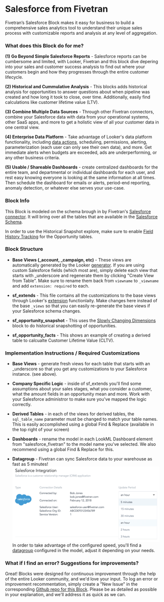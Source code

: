 # Salesforce from Fivetran
Fivetran’s Salesforce Block makes it easy for business to build a comprehensive sales analytics tool to understand their unique sales process with customizable reports and analysis at any level of aggregation.

### What does this Block do for me?

**(1) Go Beyond Simple Salesforce Reports** - Salesforce reports can be cumbersome and limited, with Looker, Fivetran and this block dive depering into your sales and customer success analysis to find out where your customers begin and how they progresses through the entire customer lifecycle.

**(2) Historical and Cummulative Analysis** - This blocks adds historical analysis for opportunities to answer questions about when pipeline was created and how long it took to close, over time. Additionally, easily find calculations like customer lifetime value (LTV).

**(3) Combine Multiple Data Sources** - Through other Fivetran connectors, combine your Salesforce data with data from your operational systems, other SaaS apps, and more to get a holistic view of all your customer data in one central view.

**(4) Enterprise Data Platform** - Take advantage of Looker's data platform functionality, including [data actions](https://discourse.looker.com/t/data-actions/3573), scheduling, permissions, alerting, parameterization (each user can only see their own data), and more. Get immediate alerts when budgets are exceeded, ads are underperforming, or any other business criteria.

**(5) Usable / Shareable Dashboards** - create centralized dashboards for the entire team, and departmental or individual dashboards for each user, and rest easy knowing everyone is looking at the same information at all times. Then schedule the dashboard for emails or alerts, period-end reporting, anomaly detection, or whatever else serves your use-case.



### Block Info

This Block is modeled on the schema brough in by Fivetran's [Salesforce connector](https://fivetran.com/docs/applications/salesforce). It will bring over all the tables that are available in the [Salesforce Schema](https://developer.salesforce.com/docs/atlas.en-us.api.meta/api/data_model.htm).

In order to use the Historical Snapshot explore, make sure to enable [Field History Tracking]( https://help.salesforce.com/articleView?id=tracking_field_history.htm&type=0) for the Opportunity tables.



### Block Structure

* **Base Views (_account, _campaign, etc)** - These views are automatically generated by the Looker [generator](https://discourse.looker.com/t/how-to-access-a-new-table-in-your-database-in-looker/488). If you are using custom Salesforce fields (which most are), simply delete each view that starts with _underscore and regenerate them by clicking "Create View from Table". Make sure to rename them back from `viewname` to `_viewname` and add `extension: required` to each.

* **sf_extends** - This file contains all the customizations to the base views through Looker's [extension](https://docs.looker.com/data-modeling/learning-lookml/extends) functionlaity. Make changes here instead of the base `_views`  so that you can easily re-generate the base views if your Salesforce schema changes.

* **sf_opportunity_snapshot** - This uses the [Slowly Changing Dimensions](https://discourse.looker.com/t/analytic-block-state-or-status-data-and-slowly-changing-dimensions/1937) block to do historical snapshotting of opportunities.

* **sf_opportunity_facts** - This shows an example of creating a derived table to calcualte Customer Lifetime Value (CLTV).


### Implementation Instructions / Required Customizations

* **Base Views** - generate fresh views for each table that starts with an _underscore so that you get any customizations to your Salesforce instance. (see above).

* **Company Specific Logic** - inside of sf_extends you'll find some assumptions about your sales stages, what you consider a customer, what the amount fields in an opportunity mean and more. Work with your Salesforce administror to make sure you've mapped the logic correctly.

* **Derived Tables** - in each of the views for derived tables, the `sql_table_name` parameter must be changed to match your table names. This is easily accomplished using a global Find & Replace (available in the top right of your screen)

* **Dashboards** - rename the model in each LookML Dashboard element from "salesforce_fivetran" to the model name you've selected. We also recommend using a global Find & Replace for this.

* **Datagroup** - Fivetran can sync Salesforce data to your warehouse as fast as 5 minutes!
![image](https://github.com/llooker/salesforce_fivetran/blob/master/fivetran_sync.png)
In order to take advantage of the configured speed, you'll find a [datagroup](https://docs.looker.com/admin-options/database/datagroups) configured in the model, adjust it depending on your needs.

### What if I find an error? Suggestions for improvements?

Great! Blocks were designed for continuous improvement through the help of the entire Looker community, and we'd love your input. To log an error or improvement recommentation, simply create a "New Issue" in the corresponding [Github repo for this Block](https://github.com/llooker/salesforce_fivetran/issues). Please be as detailed as possible in your explanation, and we'll address it as quick as we can.
